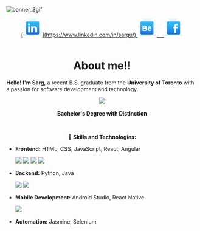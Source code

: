 ![banner_3gif](https://github.com/user-attachments/assets/bd9b0358-5406-4111-b104-f2854f24e246)

<div align="center">
  <a href=”https://www.linkedin.com/in/sargu/">
    [<img src="https://github.com/Sargunan1213/Sargunan1213/blob/main/assests/linkedin.svg" width="50"/>](https://www.linkedin.com/in/sargu/)
  </a>
  <a href=”https://www.behance.net/sargusargu">
    <img src="https://github.com/Sargunan1213/Sargunan1213/blob/main/assests/behance.svg" width="50"/>
    &nbsp&nbsp&nbsp
  </a>
  <a href="https://www.facebook.com/sargu.sargu/">
    <img src="https://github.com/Sargunan1213/Sargunan1213/blob/main/assests/facebook.svg" width="50"/>
  </a>
</div>
<br/>
<h1 align="center">About me!!</h1>

**Hello! I'm Sarg**, a recent B.S. graduate from the **University of Toronto** with a passion for software development and technology.

<div align="center">
  <img  src="https://readme-components.vercel.app/api?component=experience&company=UniversityOfToronto&textfill=B16D56&fill=EBDDC3"></img>
  <p><strong>Bachelor's Degree with Distinction</strong></p>
</div>
<br/>
<div align="center">
  
  🦉 **Skills and Technologies:**
</div>
  
- **Frontend:** HTML, CSS, JavaScript, React, Angular
    <div>
     <img  src="https://readme-components.vercel.app/api?component=logo&fill=EBDDC3&logo=CSS3&svgfill=2F2323&textfill=B16D56">  
     <img  src="https://readme-components.vercel.app/api?component=logo&fill=EBDDC3&logo=javascript&svgfill=2F2323&textfill=B16D56">  
     <img  src="https://readme-components.vercel.app/api?component=logo&fill=EBDDC3&logo=angular&svgfill=2F2323&textfill=B16D56">  
     <img  src="https://readme-components.vercel.app/api?component=logo&fill=EBDDC3&animation=spin&logo=react&svgfill=2F2323&textfill=B16D56">  
  </div>
      
- **Backend:** Python, Java
   <div>
     <img  src="https://readme-components.vercel.app/api?component=logo&animation=spin&fill=EBDDC3&logo=python&svgfill=2F2323&textfill=B16D56">  
     <img  src="https://readme-components.vercel.app/api?component=logo&fill=EBDDC3&logo=Java&svgfill=2F2323&textfill=B16D56">  
  </div>
- **Mobile Development:** Android Studio, React Native
  <div>
     <img  src="https://readme-components.vercel.app/api?component=logo&fill=EBDDC3&logo=AndroidStudio&svgfill=2F2323&textfill=B16D56">
  </div>
- **Automation:** Jasmine, Selenium




</p>
